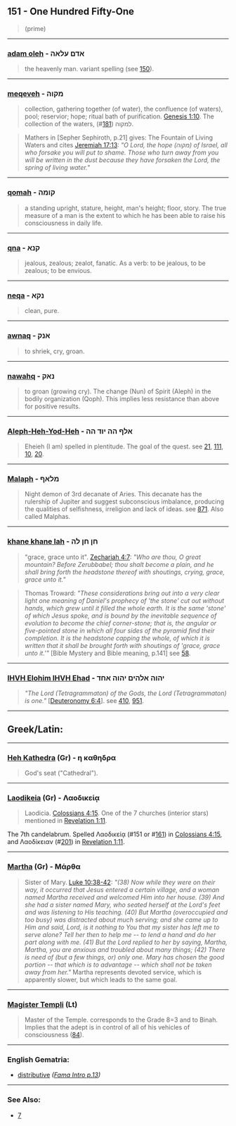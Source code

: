 ## 151 - One Hundred Fifty-One
> (prime)

---

### [adam oleh](/keys/ADM.OLAH) - אדם עלאה
> the heavenly man. variant spelling (see [150](150)).

---

### [meqeveh](/keys/MQVH) - מקוה
> collection, gathering together (of water), the confluence (of waters), pool; reservior; hope; ritual bath of purification. [Genesis 1:10](http://biblehub.com/genesis/1-10.htm). The collection of the waters, למקוה (#[181](181)).

> Mathers in [Sepher Sephiroth, p.21] gives: The Fountain of Living Waters and cites [Jeremiah 17:13](http://biblehub.com/jeremiah/17-23.htm): *"O Lord, the hope (מקוה) of Israel, all who forsake you will put to shame. Those who turn away from you will be written in the dust because they have forsaken the Lord, the spring of living water."*

---

### [qomah](/keys/QVMH) - קומה
> a standing upright, stature, height, man's height; floor, story. The true measure of a man is the extent to which he has been able to raise his consciousness in daily life.

---

### [qna](/keys/QNA) - קנא
> jealous, zealous; zealot, fanatic. As a verb: to be jealous, to be zealous; to be envious.

---

### [neqa](/keys/NQA) - נקא
> clean, pure.

---

### [awnaq](/keys/ANQ) - אנק
> to shriek, cry, groan.

---

### [nawahq](/keys/NAQ) - נאק
> to groan (growing cry). The change (Nun) of Spirit (Aleph) in the bodily organization (Qoph). This implies less resistance than above for positive results.

---

### [Aleph-Heh-Yod-Heh](/keys/ALP.HH.IVD.HH) - אלף הה יוד הה
> Eheieh (I am) spelled in plentitude. The goal of the quest. see [21](21), [111](111), [10](10), [20](20).

---

### [Malaph](/keys/MLAP) - מלאף
> Night demon of 3rd decanate of Aries. This decanate has the rulership of Jupiter and suggest subconscious imbalance, producing the qualities of selfishness, irreligion and lack of ideas. see [871](871). Also called Malphas.

---

### [khane khane lah](/keys/ChN.ChN.LH) - חן חן לה
> "grace, grace unto it". [Zechariah 4:7](http://biblehub.com/zechariah/.htm): *"Who are thou, O great mountain? Before Zerubbabel; thou shalt become a plain, and he shall bring forth the headstone thereof with shoutings, crying, grace, grace unto it."*

> Thomas Troward: *"These considerations bring out into a very clear light one meaning of Daniel's prophecy of 'the stone' cut out without hands, which grew until it filled the whole earth. It is the same 'stone' of which Jesus spoke, and is bound by the inevitable sequence of evolution to become the chief corner-stone; that is, the angular or five-pointed stone in which all four sides of the pyramid find their completion. It is the headstone capping the whole, of which it is written that it shall be brought forth with shoutings of 'grace, grace unto it.'"* [Bible Mystery and Bible meaning, p.141] see [58](58).

---

### [IHVH Elohim IHVH Ehad](/keys/IHVH.ALHIM.IHVH.AChD) - יהוה אלהים יהוה אחד
> *"The Lord (Tetragrammaton) of the Gods, the Lord (Tetragrammaton) is one."* [[Deuteronomy 6:4](http://biblehub.com/deuteronomy/6-4.htm)]. see [410](410), [951](951).

---

## Greek/Latin:

---

### [Heh Kathedra](/greek?word=h+kathhdra) (Gr) - η καθηδρα
> God's seat ("Cathedral").

---

### [Laodikeia](/greek?word=laodikeia) (Gr) - Λαοδικείᾳ
> Laodicia. [Colossians 4:15](http://biblehub.com/colossians/4-15.htm). One of the 7 churches (interior stars) mentioned in [Revelation 1:11](http://biblehub.com/revelation/1-11.htm).

The 7th candelabrum. Spelled Λαοδικείᾳ (#151 or #[161](161)) in [Colossians 4:15](http://biblehub.com/colossians/4-15.htm), and Λαοδίκειαν (#[201](201)) in [Revelation 1:11](http://biblehub.com/revelation/1-11.htm).

---

### [Martha](/greek?word=martha) (Gr) - Μάρθα
> Sister of Mary. [Luke 10:38-42](https://www.biblegateway.com/passage/?search=Luke+10%3A38-42&version=KJV;SBLGNT): *"(38) Now while they were on their way, it occurred that Jesus entered a certain village, and a woman named Martha received and welcomed Him into her house. (39) And she had a sister named Mary, who seated herself at the Lord's feet and was listening to His teaching. (40) But Martha (overoccupied and too busy) was distracted about much serving; and she came up to Him and said, Lord, is it nothing to You that my sister has left me to serve alone? Tell her then to help me -- to lend a hand and do her part along with me. (41) But the Lord replied to her by saying, Martha, Martha, you are anxious and troubled about many things; (42) There is need of (but a few things, or) only one. Mary has chosen the good portion -- that which is to advantage -- which shall not be taken away from her."* Martha represents devoted service, which is apparently slower, but which leads to the same goal.

---

### [Magister Templi](/latin?word=Magister+Templi) (Lt)
> Master of the Temple. corresponds to the Grade 8=3 and to Binah. Implies that the adept is in control of all of his vehicles of consciousness ([84](84)).

---

### English Gematria:

- [distributive](/english?word=distributive) *([Fama Intro p.13](https://archive.org/stream/fameconfessionof00vaug#page/n13/mode/2up))*

---

### See Also:

- [7](7)


